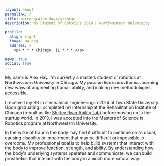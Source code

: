 ```yaml
---
layout: about
permalink: /
title: <strong>Alex Hay</strong>
description: MS Student of Robotics 2020 | Northwestern University

profile:
  align: right
  image: 04.png
  address: >
    <p> * * * Chicago, IL * * * </p>

news: true
social: true
---
```


My name is Alex Hay. I'm currently a masters student of robotics at Northwestern University in Chicago. My passion lies in prosthetics, learning new ways of augmenting human ability, and making new methodologies accessible.

I received my BS in mechanical engineering in 2014 at Iowa State University. Upon graduating I completed my internship at the Rehabilitation Institute of Chicago (rebuilt as the [Shirley Ryan Ability Lab](https://www.sralab.org/)) before moving on to the startup world. In 2019, I was accepted into the Masters of Science in Robotics program at Northwestern University.

In the wake of trauma the body may find it difficult to continue on as usual, causing disability or impairment that may be difficult or impossible to overcome. My professional goal is to help build systems that interact with the body to improve function, strength, and ability. By understanding how the body's underlying systems operates and communicate, we can build prosthetics that interact with the body in a much more natural way.

<!-- By watching how mother nature overcomes her challenges, we can incorporate those lessons into engineering design. When we apply those naturally inspired systems, not only do we learn more about our own world, but we develop a deeper respect for it. -->

 <!-- How does the body provide blood to every cell, and could we use that system and apply it to our roads and highways? Can we use novel piezoelectric materials as artificial muscles? What can CNNs teach us about our own visul cortex?  -->

<!-- Link to your social media connections, too. This theme is set up to use [Font Awesome icons](http://fortawesome.github.io/Font-Awesome/){:target="\_blank"} and [Academicons](https://jpswalsh.github.io/academicons/){:target="\_blank"}, like the ones below. Add your Facebook, Twitter, LinkedIn, Google Scholar, or just disable all of them. -->
